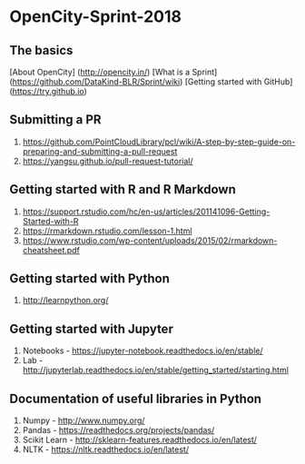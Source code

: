# OpenCity-Sprint-2018

## The basics
[About OpenCity] (http://opencity.in/)
[What is a Sprint] (https://github.com/DataKind-BLR/Sprint/wiki)
[Getting started with GitHub] (https://try.github.io)

## Submitting a PR
1. https://github.com/PointCloudLibrary/pcl/wiki/A-step-by-step-guide-on-preparing-and-submitting-a-pull-request
2. https://yangsu.github.io/pull-request-tutorial/

## Getting started with R and R Markdown
1. https://support.rstudio.com/hc/en-us/articles/201141096-Getting-Started-with-R
2. https://rmarkdown.rstudio.com/lesson-1.html
3. https://www.rstudio.com/wp-content/uploads/2015/02/rmarkdown-cheatsheet.pdf

## Getting started with Python
1. http://learnpython.org/

## Getting started with Jupyter 
1. Notebooks - https://jupyter-notebook.readthedocs.io/en/stable/
2. Lab - http://jupyterlab.readthedocs.io/en/stable/getting_started/starting.html

## Documentation of useful libraries in Python
1. Numpy - http://www.numpy.org/
2. Pandas - https://readthedocs.org/projects/pandas/
3. Scikit Learn - http://sklearn-features.readthedocs.io/en/latest/
4. NLTK - https://nltk.readthedocs.io/en/latest/
